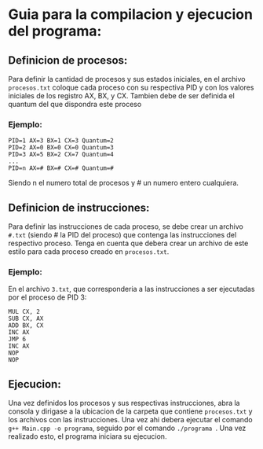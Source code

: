 # Guia para la compilacion y ejecucion del programa:

## Definicion de procesos:

Para definir la cantidad de procesos y sus estados iniciales, en el archivo `procesos.txt` coloque cada proceso con su respectiva PID y con los valores iniciales de los registro AX, BX, y CX.
Tambien debe de ser definida el quantum del que dispondra este proceso

### Ejemplo:

```
PID=1 AX=3 BX=1 CX=3 Quantum=2
PID=2 AX=0 BX=0 CX=0 Quantum=3
PID=3 AX=5 BX=2 CX=7 Quantum=4
...
PID=n AX=# BX=# CX=# Quantum=#
```

Siendo n el numero total de procesos y # un numero entero cualquiera.

## Definicion de instrucciones:

Para definir las instrucciones de cada proceso, se debe crear un archivo `#.txt` (siendo # la PID del proceso) que contenga las instrucciones del respectivo proceso.
Tenga en cuenta que debera crear un archivo de este estilo para cada proceso creado en `procesos.txt`.

### Ejemplo:
En el archivo `3.txt`, que corresponderia a las instrucciones a ser ejecutadas por el proceso de PID 3:

```
MUL CX, 2
SUB CX, AX
ADD BX, CX
INC AX
JMP 6
INC AX
NOP
NOP
```

## Ejecucion:

Una vez definidos los procesos y sus respectivas instrucciones, abra la consola y dirigase a la ubicacion de la carpeta que contiene `procesos.txt` y los archivos con las instrucciones.
Una vez ahi debera ejecutar el comando `g++ Main.cpp -o programa`, seguido por el comando `./programa `. Una vez realizado esto, el programa iniciara su ejecucion.
